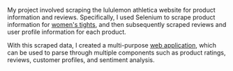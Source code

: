 My project involved scraping the lululemon athletica website for product information and reviews. Specifically, I used Selenium to scrape product information for [women's tights](https://shop.lululemon.com/c/women-pants/_/N-1z109yvZ7yh), and then subsequently scraped reviews and user profile information for each product.

With this scraped data, I created a multi-purpose [web application](https://stellakim.shinyapps.io/when_life_gives_you_lululemons/), which can be used to parse through multiple components such as product ratings, reviews, customer profiles, and sentiment analysis.